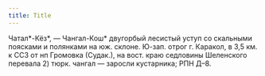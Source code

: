 ```yaml
---
title: Title
---
```


Чатал*-Кёз*, — Чангал-Кош* двугорбый лесистый уступ со скальными поясками и
полянками на юж. склоне. Ю-зап. отрог г. Каракол, в 3,5 км. к ССЗ от нп Громовка
(Судак.), на вост. краю седловины Шеленского перевала 2) тюрк. чангал — заросли
кустарника; РПН Д–8.

